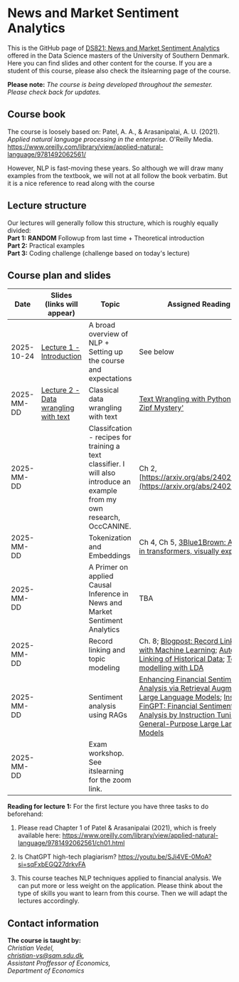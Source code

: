 # News and Market Sentiment Analytics
This is the GitHub page of [DS821: News and Market Sentiment Analytics](https://odin.sdu.dk/sitecore/index.php?a=fagbesk&id=156413&lang=en) offered in the Data Science masters of the University of Southern Denmark. Here you can find slides and other content for the course. If you are a student of this course, please also check the itslearning page of the course.  

**Please note:** *The course is being developed throughout the semester. Please check back for updates.*
## Course book
The course is loosely based on:
Patel, A. A., & Arasanipalai, A. U. (2021). _Applied natural language processing in the enterprise_. O'Reilly Media. https://www.oreilly.com/library/view/applied-natural-language/9781492062561/

However, NLP is fast-moving these years. So although we will draw many examples from the textbook, we will not at all follow the book verbatim. But it is a nice reference to read along with the course

## Lecture structure
Our lectures will generally follow this structure, which is roughly equally divided:  
**Part 1:** **RANDOM** Followup from last time + Theoretical introduction  
**Part 2:** Practical examples  
**Part 3:** Coding challenge (challenge based on today's lecture)

## Course plan and slides
| Date| Slides (links will appear)| Topic | Assigned Reading | Coding challenge |
| ---------- | ------------- | ------------------------------------- | ----------------- | ----------------- | 
| 2025-10-24 | [Lecture 1 - Introduction](https://raw.githack.com/christianvedels/News_and_Market_Sentiment_Analytics/refs/heads/main/Lecture%201%20-%20Introduction/Slides.html) | A broad overview of NLP + Setting up the course and expectations  | See below |  |
| 2025-MM-DD | [Lecture 2 - Data wrangling with text](https://raw.githack.com/christianvedels/News_and_Market_Sentiment_Analytics/refs/heads/main/Lecture%202%20-%20Data%20wrangling%20with%20text/Slides.html) | Classical data wrangling with text | [Text Wrangling with Python](https://blog.devgenius.io/text-wrangling-with-python-a-comprehensive-guide-to-nlp-and-nltk-f7553e713291) + ['The Zipf Mystery'](https://youtu.be/fCn8zs912OE?si=xVMA63kt9M99Qvjx) |  |
| 2025-MM-DD |  | Classifcation - recipes for training a text classifier. I will also introduce an example from my own research, OccCANINE. | Ch 2, [https://arxiv.org/abs/2402.13604](https://arxiv.org/abs/2402.13604) |  |
| 2025-MM-DD |  | Tokenization and Embeddings | Ch 4, Ch 5, [3Blue1Brown: Attention in transformers, visually explained](https://youtu.be/eMlx5fFNoYc?si=HtfNuNlO4Y0e3olH) |  |
| 2025-MM-DD |  | A Primer on applied Causal Inference in News and Market Sentiment Analytics | TBA |  |
| 2025-MM-DD |  | Record linking and topic modeling | Ch. 8; [Blogpost: Record Linkage with Machine Learning](https://blog.damavis.com/en/record-linkage-with-machine-learning/); [Automated Linking of Historical Data](https://www.nber.org/papers/w25825); [Topic modelling with LDA](https://towardsdatascience.com/latent-dirichlet-allocation-lda-9d1cd064ffa2) |  |
| 2025-MM-DD |  | Sentiment analysis using RAGs | [Enhancing Financial Sentiment Analysis via Retrieval Augmented Large Language Models](https://arxiv.org/abs/2310.04027); [Instruct-FinGPT: Financial Sentiment Analysis by Instruction Tuning of General-Purpose Large Language Models](https://arxiv.org/abs/2306.12659) |  |
| 2025-MM-DD |  | Exam workshop. See itslearning for the zoom link. |  |  |                      


**Reading for lecture 1:**
For the first lecture you have three tasks to do beforehand:

1. Please read Chapter 1 of Patel & Arasanipalai (2021), which is freely available here: https://www.oreilly.com/library/view/applied-natural-language/9781492062561/ch01.html

2. Is ChatGPT high-tech plagiarism? https://youtu.be/SJi4VE-0MoA?si=sqFxbEGQ27drkvFA  

3. This course teaches NLP techniques applied to financial analysis. We can put more or less weight on the application. Please think about the type of skills you want to learn from this course. Then we will adapt the lectures accordingly.


## Contact information
**The course is taught by:**  
*Christian Vedel,*  
*christian-vs@sam.sdu.dk,*  
*Assistant Proffessor of Economics,*  
*Department of Economics*  
